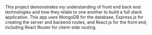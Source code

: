This project demonstrates my understanding of front end back end technologies and how they relate to one another to build a full stack application. This app uses MongoDB for the database, 
Express.js for creating the server and backend routes, and React.js for the front end, including React Router for client-side routing. 
